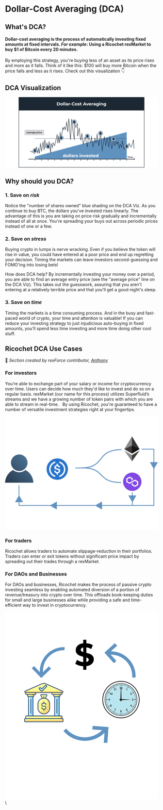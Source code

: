 # Dollar-Cost Averaging (DCA)

## What's DCA?

#### Dollar-cost averaging is the process of automatically investing fixed amounts at fixed intervals. _For example_: Using a Ricochet rexMarket to buy $1 of Bitcoin every 20 minutes.

By employing this strategy, you're buying less of an asset as its price rises and more as it falls. Think of it like this: $100 will buy more Bitcoin when the price falls and less as it rises. Check out this visualization 👇

## DCA Visualization

![](<../.gitbook/assets/image (29).png>)

## Why should you DCA?

### 1. Save on _risk_

Notice the "number of shares owned" blue shading on the DCA Viz. As you continue to buy BTC, the dollars you've invested rises linearly. The advantage of this is you are taking on price risk gradually and incrementally instead of all at once. You're spreading your buys out across periodic prices instead of one or a few.

### 2. Save on _stress_

Buying crypto in lumps is nerve wracking. Even if you believe the token will rise in value, you could have entered at a poor price and end up regretting your decision. Timing the markets can leave investors second-guessing and FOMO'ing into losing bets!

How does DCA help? By incrementally investing your money over a period, you are able to find an average entry price (see the "average price" line on the DCA Viz). This takes out the guesswork, assuring that you aren't entering at a relatively terrible price and that you'll get a good night's sleep.

### 3. Save on _time_

Timing the markets is a time consuming process. And in the busy and fast-paced world of crypto, your time and attention is valuable! If you can reduce your investing strategy to just injudicious auto-buying in fixed amounts, you'll spend less time investing and more time doing other cool stuff.

## Ricochet DCA Use Cases

🚰 _Section created by rexForce contributor,_ [_Anthony_](https://twitter.com/gangiife)

### For investors

You’re able to exchange part of your salary or income for cryptocurrency over time. Users can decide how much they'd like to invest and do so on a regular basis. rexMarket (our name for this process) utilizes Superfluid’s streams and we have a growing number of token pairs with which you are able to stream in real-time.   By using Ricochet, you're guaranteed to have a number of versatile investment strategies right at your fingertips.

![](<../.gitbook/assets/image (39).png>)

### For traders

Ricochet allows traders to automate slippage-reduction in their portfolios. Traders can enter or exit tokens without significant price impact by spreading out their trades through a rexMarket.

### For DAOs and Businesses

For DAOs and businesses, Ricochet makes the process of passive crypto investing seamless by enabling automated diversion of a portion of revenue/treasury into crypto over time. This offloads book-keeping duties for small and large businesses alike while providing a safe and time-efficient way to invest in cryptocurrency.

![](<../.gitbook/assets/image (28).png>)\


